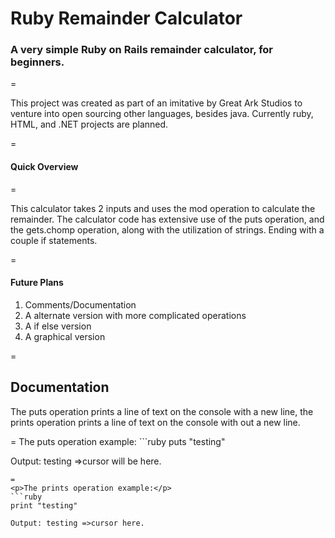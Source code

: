 Ruby Remainder Calculator 
===============
<H3>A very simple Ruby on Rails remainder calculator, for beginners. </h3>
=
<P>This project was created as part of an imitative by Great Ark Studios to venture into open sourcing other languages, besides java. Currently ruby, HTML, and .NET projects are planned. </p>
=
<H4>Quick Overview</h4>
=
<P>This calculator takes 2 inputs and uses the mod operation to calculate the remainder. The calculator code has extensive use of the puts operation, and the gets.chomp operation, along with the utilization of strings. Ending with a couple if statements.</p>
=

<H4>Future Plans</h4> 
<p>
<Ol>
<Li>Comments/Documentation</li>
<Li>A alternate version with more complicated operations </li>
<Li>A if else version </li>
<Li>A graphical version</li> 
</ol>
</p>
=
<H2>Documentation </h2>
<P>The puts operation prints a line of text on the console with a new line, the prints operation prints a line of text on the console with out a new line.</p>
=
The puts operation example:
```ruby 
puts "testing"

Output: testing 
        =>cursor will be here.
```
=
<p>The prints operation example:</p>
```ruby
print "testing"

Output: testing =>cursor here.
